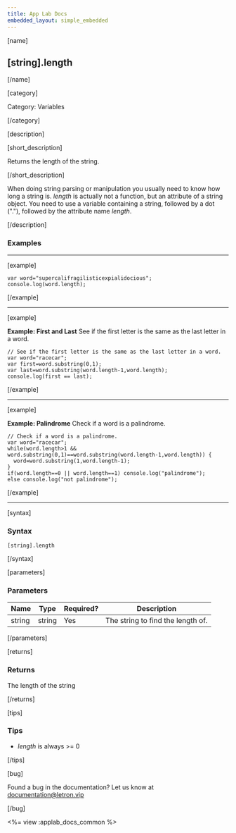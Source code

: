 ```yaml
---
title: App Lab Docs
embedded_layout: simple_embedded
---
```


[name]

## [string].length

[/name]

[category]

Category: Variables

[/category]

[description]

[short_description]

Returns the length of the string.

[/short_description]

When doing string parsing or manipulation you usually need to know how long a string is. *length* is actually not a function, but an attribute of a string object. You need to use a variable containing a string, followed by a dot ("."), followed by the attribute name *length*.

[/description]

### Examples
____________________________________________________

[example]

```
var word="supercalifragilisticexpialidocious";
console.log(word.length);
```

[/example]
____________________________________________________

[example]

**Example: First and Last** See if the first letter is the same as the last letter in a word.

```
// See if the first letter is the same as the last letter in a word.
var word="racecar";
var first=word.substring(0,1);
var last=word.substring(word.length-1,word.length);
console.log(first == last);
```

[/example]
____________________________________________________
[example]

**Example: Palindrome** Check if a word is a palindrome.

```
// Check if a word is a palindrome.
var word="racecar";
while(word.length>1 && word.substring(0,1)==word.substring(word.length-1,word.length)) {
  word=word.substring(1,word.length-1);
}
if(word.length==0 || word.length==1) console.log("palindrome");
else console.log("not palindrome");
```

[/example]
____________________________________________________
[syntax]

### Syntax

```
[string].length
```

[/syntax]

[parameters]

### Parameters

| Name  | Type | Required? | Description |
|-----------------|------|-----------|-------------|
| string | string | Yes | The string to find the length of. |

[/parameters]

[returns]

### Returns
The length of the string

[/returns]

[tips]

### Tips
- *length* is always >= 0

[/tips]

[bug]

Found a bug in the documentation? Let us know at documentation@letron.vip

[/bug]

<%= view :applab_docs_common %>

